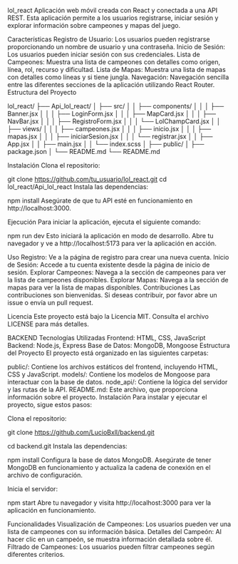 lol_react
Aplicación web móvil creada con React y conectada a una API REST. Esta aplicación permite a los usuarios registrarse, iniciar sesión y explorar información sobre campeones y mapas del juego.

Características
Registro de Usuario: Los usuarios pueden registrarse proporcionando un nombre de usuario y una contraseña.
Inicio de Sesión: Los usuarios pueden iniciar sesión con sus credenciales.
Lista de Campeones: Muestra una lista de campeones con detalles como origen, línea, rol, recurso y dificultad.
Lista de Mapas: Muestra una lista de mapas con detalles como líneas y si tiene jungla.
Navegación: Navegación sencilla entre las diferentes secciones de la aplicación utilizando React Router.
Estructura del Proyecto


lol_react/
├── Api_lol_react/
│   ├── src/
│   │   ├── components/
│   │   │   ├── Banner.jsx
│   │   │   ├── LoginForm.jsx
│   │   │   ├── MapCard.jsx
│   │   │   ├── NavBar.jsx
│   │   │   ├── RegistroForm.jsx
│   │   │   └── LolChampCard.jsx
│   │   ├── views/
│   │   │   ├── campeones.jsx
│   │   │   ├── inicio.jsx
│   │   │   ├── mapas.jsx
│   │   │   ├── iniciarSesion.jsx
│   │   │   └── registrar.jsx
│   │   ├── App.jsx
│   │   ├── main.jsx
│   │   └── index.scss
│   ├── public/
│   ├── package.json
│   └── README.md
└── README.md


Instalación
Clona el repositorio:

git clone https://github.com/tu_usuario/lol_react.git
cd lol_react/Api_lol_react
Instala las dependencias:

npm install
Asegúrate de que tu API esté en funcionamiento en http://localhost:3000.

Ejecución
Para iniciar la aplicación, ejecuta el siguiente comando:

npm run dev
Esto iniciará la aplicación en modo de desarrollo. Abre tu navegador y ve a http://localhost:5173 para ver la aplicación en acción.

Uso
Registro: Ve a la página de registro para crear una nueva cuenta.
Inicio de Sesión: Accede a tu cuenta existente desde la página de inicio de sesión.
Explorar Campeones: Navega a la sección de campeones para ver la lista de campeones disponibles.
Explorar Mapas: Navega a la sección de mapas para ver la lista de mapas disponibles.
Contribuciones
Las contribuciones son bienvenidas. Si deseas contribuir, por favor abre un issue o envía un pull request.

Licencia
Este proyecto está bajo la Licencia MIT. Consulta el archivo LICENSE para más detalles.

BACKEND
Tecnologías Utilizadas
Frontend: HTML, CSS, JavaScript
Backend: Node.js, Express
Base de Datos: MongoDB, Mongoose
Estructura del Proyecto
El proyecto está organizado en las siguientes carpetas:

public/: Contiene los archivos estáticos del frontend, incluyendo HTML, CSS y JavaScript.
models/: Contiene los modelos de Mongoose para interactuar con la base de datos.
node_api/: Contiene la lógica del servidor y las rutas de la API.
README.md: Este archivo, que proporciona información sobre el proyecto.
Instalación
Para instalar y ejecutar el proyecto, sigue estos pasos:

Clona el repositorio:

git clone https://github.com/LucioBxll/backend.git

cd backend.git
Instala las dependencias:

npm install
Configura la base de datos MongoDB. Asegúrate de tener MongoDB en funcionamiento y actualiza la cadena de conexión en el archivo de configuración.

Inicia el servidor:

npm start
Abre tu navegador y visita http://localhost:3000 para ver la aplicación en funcionamiento.

Funcionalidades
Visualización de Campeones: Los usuarios pueden ver una lista de campeones con su información básica.
Detalles del Campeón: Al hacer clic en un campeón, se muestra información detallada sobre él.
Filtrado de Campeones: Los usuarios pueden filtrar campeones según diferentes criterios.
